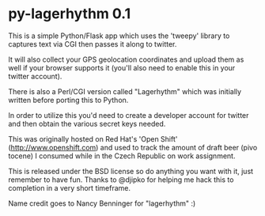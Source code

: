 py-lagerhythm 0.1
==============

This is a simple Python/Flask app which uses the 'tweepy' library
to captures text via CGI then passes it along to twitter.

It will also collect your GPS geolocation coordinates and upload
them as well if your browser supports it (you'll also need to enable
this in your twitter account).

There is also a Perl/CGI version called "Lagerhythm" which was initially
written before porting this to Python.

In order to utilize this you'd need to create a developer account
for twitter and then obtain the various secret keys needed.

This was originally hosted on Red Hat's 'Open Shift'
(http://www.openshift.com) and used to track the amount
of draft beer (pivo tocene) I consumed while in the Czech Republic
on work assignment.

This is released under the BSD license so do anything you want with it,
just remember to have fun.  Thanks to @djipko for helping me
hack this to completion in a very short timeframe.

Name credit goes to Nancy Benninger for "lagerhythm" :)
